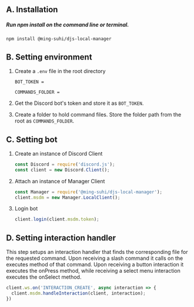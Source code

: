 ## A. Installation

##### Run npm install on the command line or terminal.
```
npm install @ming-suhi/djs-local-manager
```


## B. Setting environment

1. Create a `.env` file in the root directory

    ```env
    BOT_TOKEN = 

    COMMANDS_FOLDER =
    ```

2. Get the Discord bot's token and store it as `BOT_TOKEN`.

3. Create a folder to hold command files. Store the folder path from the root as `COMMANDS_FOLDER`.


## C. Setting bot

1. Create an instance of Discord Client
    ```js
    const Discord = require('discord.js');
    const client = new Discord.Client();
    ```

2. Attach an instance of Manager Client
    ```js
    const Manager = require('@ming-suhi/djs-local-manager');
    client.msdm = new Manager.LocalClient();
    ```

3. Login bot
    ```js
    client.login(client.msdm.token);
    ```

## D. Setting interaction handler

This step setups an interaction handler that finds the corresponding file for the requested command. Upon receiving a slash command it calls on the executes method of that command. Upon receiving a button interaction it executes the onPress method, while receiving a select menu interaction executes the onSelect method.

```js
client.ws.on('INTERACTION_CREATE', async interaction => {
  client.msdm.handleInteraction(client, interaction);
})
```